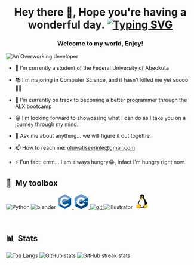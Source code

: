
<h1 align="center">Hey there 👋, Hope you're having a wonderful day.
<a href="https://git.io/typing-svg"><img src="https://readme-typing-svg.herokuapp.com?font=Fira+Code&weight=600&size=25&pause=9&color=78A73ADA&center=true&vCenter=true&multiline=true&repeat=false&width=435&height=75&lines=I'm+Oluwatise.;A+Programmer+in+training" alt="Typing SVG" /></a></h1>

<!--
**An-Uncreative/An-Uncreative** is a ✨ _special_ ✨ repository because its `README.md` (this file) appears on your GitHub profile.

Here are some ideas to get you started:   -->
<h3 align="center">Welcome to my world, Enjoy!</h3>

<img src="https://cdn.dribbble.com/users/1714010/screenshots/10822383/media/ea98dfbdc8c2a056427061871bb42edc.gif" alt="An Overworking developer" width="1000" height="500" >

- 🔭 I’m currently a student of the Federal University of Abeokuta

- 📚 I'm majoring in Computer Science, and it hasn't killed me yet soooo 🤷‍♂️

- 🌱 I’m currently on track to becoming a better programmer through the ALX bootcamp

- 😁 I’m looking forward to showcasing what I can do as I take you on a journey through my mind.

- 💬 Ask me about anything... we will figure it out together

- 📫 How to reach me: oluwatiseerinle@gmail.com

- ⚡ Fun fact: errm... I am always hungry😂, Infact I'm hungry right now.

## 🧰 &nbsp;My toolbox
<p align="left"><img src="https://www.vectorlogo.zone/logos/python/python-icon.svg" alt="Python" width="40" height="40"/> <img src="https://www.vectorlogo.zone/logos/w3_html5/w3_html5-icon.svg" alt="blender" width="40" height="40"/>  <a href="https://www.cprogramming.com/" target="_blank" rel="noreferrer"> <img src="https://raw.githubusercontent.com/devicons/devicon/master/icons/c/c-original.svg" alt="c" width="40" height="40"/> </a> <a href="https://www.w3schools.com/cpp/" target="_blank" rel="noreferrer"> <img src="https://raw.githubusercontent.com/devicons/devicon/master/icons/cplusplus/cplusplus-original.svg" alt="cplusplus" width="40" height="40"/> </a> <a href="https://git-scm.com/" target="_blank" rel="noreferrer"> <img src="https://www.vectorlogo.zone/logos/git-scm/git-scm-icon.svg" alt="git" width="40" height="40"/> </a> <img src="https://www.vectorlogo.zone/logos/w3_css/w3_css-icon.svg" alt="illustrator" width="40" height="40"/> </a> <a href="https://www.linux.org/" target="_blank" rel="noreferrer"> <img src="https://raw.githubusercontent.com/devicons/devicon/master/icons/linux/linux-original.svg" alt="linux" width="40" height="40"/> </a> </p>

&nbsp;


## 📊 &nbsp;Stats
[![Top Langs](https://github-readme-stats.vercel.app/api/top-langs/?username=An-Uncreative)](https://github.com/anuraghazra/github-readme-stats)   ![GitHub stats](https://github-readme-stats.vercel.app/api?username=An-Uncreative&show_icons=true)   ![GitHub streak stats](https://streak-stats.demolab.com/?user=An-Uncreative)

